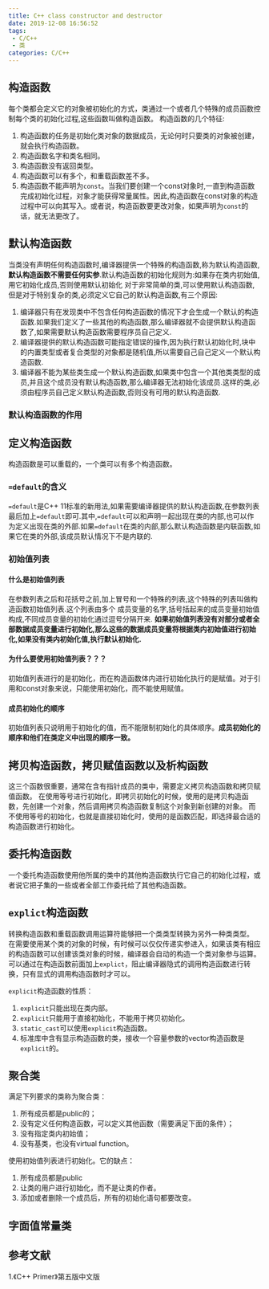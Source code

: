 ```yaml
---
title: C++ class constructor and destructor
date: 2019-12-08 16:56:52
tags:
 - C/C++
 - 类
categories: C/C++
---
```



## 构造函数
每个类都会定义它的对象被初始化的方式，类通过一个或者几个特殊的成员函数控制每个类的初始化过程,这些函数叫做构造函数。
构造函数的几个特征:
1. 构造函数的任务是初始化类对象的数据成员，无论何时只要类的对象被创建，就会执行构造函数。
2. 构造函数名字和类名相同。
3. 构造函数没有返回类型。
4. 构造函数可以有多个，和重载函数差不多。
5. 构造函数不能声明为`const`。当我们要创建一个const对象时,一直到构造函数完成初始化过程，对象才能获得常量属性。因此,构造函数在const对象的构造过程中可以向其写入。或者说，构造函数要更改对象，如果声明为`const`的话，就无法更改了。

## 默认构造函数
当类没有声明任何构造函数时,编译器提供一个特殊的构造函数,称为默认构造函数,**默认构造函数不需要任何实参**.默认构造函数的初始化规则为:如果存在类内初始值,用它初始化成员,否则使用默认初始化
对于非常简单的类,可以使用默认构造函数,但是对于特别复杂的类,必须定义它自己的默认构造函数,有三个原因:
1. 编译器只有在发现类中不包含任何构造函数的情况下才会生成一个默认的构造函数.如果我们定义了一些其他的构造函数,那么编译器就不会提供默认构造函数了,如果需要默认构造函数需要程序员自己定义.
2. 编译器提供的默认构造函数可能指定错误的操作,因为执行默认初始化时,块中的内置类型或者复合类型的对象都是随机值,所以需要自己自己定义一个默认构造函数.
3. 编译器不能为某些类生成一个默认构造函数,如果类中包含一个其他类类型的成员,并且这个成员没有默认构造函数,那么编译器无法初始化该成员.这样的类,必须由程序员自己定义默认构造函数,否则没有可用的默认构造函数.

### 默认构造函数的作用

## 定义构造函数
构造函数是可以重载的，一个类可以有多个构造函数。

### `=default`的含义
`=default`是C++ 11标准的新用法,如果需要编译器提供的默认构造函数,在参数列表最后加上`=default`即可.其中,`=default`可以和声明一起出现在类的内部,也可以作为定义出现在类的外部.如果`=default`在类的内部,那么默认构造函数是内联函数,如果它在类的外部,该成员默认情况下不是内联的.

### 初始值列表
#### 什么是初始值列表
在参数列表之后和花括号之前,加上冒号和一个特殊的列表,这个特殊的列表叫做构造函数初始值列表.这个列表由多个 成员变量的名字,括号括起来的成员变量初始值构成,不同成员变量的初始化通过逗号分隔开来.
**如果初始值列表没有对部分或者全部数据成员变量进行初始化,那么这些的数据成员变量将根据类内初始值进行初始化,如果没有类内初始化值,执行默认初始化.**

#### 为什么要使用初始值列表？？？
初始值列表进行的是初始化，而在构造函数体内进行初始化执行的是赋值。对于引用和const对象来说，只能使用初始化，而不能使用赋值。

#### 成员初始化的顺序
初始值列表只说明用于初始化的值，而不能限制初始化的具体顺序。**成员初始化的顺序和他们在类定义中出现的顺序一致。**


## 拷贝构造函数，拷贝赋值函数以及析构函数
这三个函数很重要，通常在含有指针成员的类中，需要定义拷贝构造函数和拷贝赋值函数。
在使用等号进行初始化，即拷贝初始化的时候，使用的是拷贝构造函数，先创建一个对象，然后调用拷贝构造函数复制这个对象到新创建的对象。
而不使用等号的初始化，也就是直接初始化时，使用的是函数匹配，即选择最合适的构造函数进行初始化。

## 委托构造函数
一个委托构造函数使用他所属的类中的其他构造函数执行它自己的初始化过程，或者说它把子集的一些或者全部工作委托给了其他构造函数。

## `explict`构造函数
转换构造函数和重载函数调用运算符能够把一个类类型转换为另外一种类类型。
在需要使用某个类的对象的时候，有时候可以仅仅传递实参进入，如果该类有相应的构造函数可以创建该类对象的时候，编译器会自动的构造一个类对象参与运算。
可以通过在构造函数前面加上`explict`，阻止编译器隐式的调用构造函数进行转换，只有显式的调用构造函数时才可以。

`explicit`构造函数的性质：
1. `explicit`只能出现在类内部。
2. `explicit`只能用于直接初始化，不能用于拷贝初始化。
3. `static_cast`可以使用`explicit`构造函数。
4. 标准库中含有显示构造函数的类，接收一个容量参数的vector构造函数是`explicit`的。

## 聚合类
满足下列要求的类称为聚合类：
1. 所有成员都是public的；  
2. 没有定义任何构造函数，可以定义其他函数（需要满足下面的条件）；
3. 没有指定类内初始值；
4. 没有基类，也没有virtual function。

使用初始值列表进行初始化。它的缺点：
1. 所有成员都是public
2. 让类的用户进行初始化，而不是让类的作者。
3. 添加或者删除一个成员后，所有的初始化语句都要改变。

## 字面值常量类

## 参考文献
1.《C++ Primer》第五版中文版
